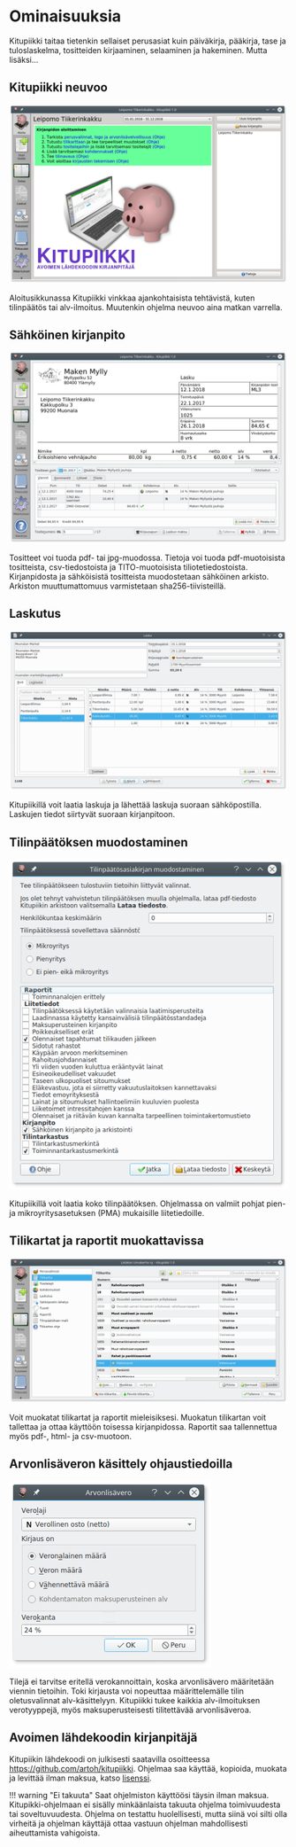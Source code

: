# Ominaisuuksia

Kitupiikki taitaa tietenkin sellaiset perusasiat kuin päiväkirja, pääkirja, tase ja tuloslaskelma, tositteiden kirjaaminen, selaaminen ja hakeminen. Mutta lisäksi...

## Kitupiikki neuvoo
![](aloitus/vinkit7.png)

Aloitusikkunassa Kitupiikki vinkkaa ajankohtaisista tehtävistä, kuten tilinpäätös tai alv-ilmoitus. Muutenkin ohjelma neuvoo aina matkan varrella.

## Sähköinen kirjanpito
![](kirjaus/myllykirjaus.png)

Tositteet voi tuoda pdf- tai jpg-muodossa. Tietoja voi tuoda pdf-muotoisista tositteista, csv-tiedostoista ja TITO-muotoisista tiliotetiedostoista. Kirjanpidosta ja sähköisistä tositteista muodostetaan sähköinen arkisto. Arkiston muuttumattomuus varmistetaan sha256-tiivisteillä.

## Laskutus
![](laskutus/uusilasku.png)

Kitupiikillä voit laatia laskuja ja lähettää laskuja suoraan sähköpostilla. Laskujen tiedot siirtyvät suoraan kirjanpitoon.

## Tilinpäätöksen muodostaminen
![](tilikaudet/tilinpaatos/muodostaminen.png)

Kitupiikillä voit laatia koko tilinpäätöksen. Ohjelmassa on valmiit pohjat pien- ja mikroyritysasetuksen (PMA) mukaisille liitetiedoille.

## Tilikartat ja raportit muokattavissa
![](maaritykset/tilikartta/tilikartta1.png)

Voit muokatat tilikartat ja raportit mieleisiksesi. Muokatun tilikartan voit tallettaa ja ottaa käyttöön toisessa kirjanpidossa. Raportit saa tallennettua myös pdf-, html- ja csv-muotoon.


## Arvonlisäveron käsittely ohjaustiedoilla
![](alv/alvvalinta.png)

Tilejä ei tarvitse eritellä verokannoittain, koska arvonlisävero määritetään viennin tietoihin. Toki kirjausta voi nopeuttaa määrittelemälle tilin oletusvalinnat alv-käsittelyyn. Kitupiikki tukee kaikkia alv-ilmoituksen verotyyppejä, myös maksuperusteisesti tilitettävää arvonlisäveroa.

## Avoimen lähdekoodin kirjanpitäjä

Kitupiikin lähdekoodi on julkisesti saatavilla osoitteessa <https://github.com/artoh/kitupiikki>. Ohjelmaa saa käyttää, kopioida, muokata ja levittää ilman maksua, katso [lisenssi](lisenssi).

!!! warning "Ei takuuta"
    Saat ohjelmiston käyttöösi täysin ilman maksua.
    Kitupikki-ohjelmaan ei sisälly minkäänlaista takuuta ohjelma toimivuudesta tai soveltuvuudesta. Ohjelma on testattu huolellisesti, mutta siinä voi silti olla virheitä ja ohjelman käyttäjä ottaa vastuun ohjelman mahdollisesti aiheuttamista vahigoista.
